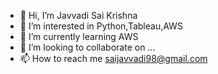- 👋 Hi, I’m Javvadi Sai Krishna
- 👀 I’m interested in Python,Tableau,AWS
- 🌱 I’m currently learning AWS
- 💞️ I’m looking to collaborate on ...
- 📫 How to reach me saijavvadi98@gmail.com

<!---
sakicena/sakicena is a ✨ special ✨ repository because its `README.md` (this file) appears on your GitHub profile.
You can click the Preview link to take a look at your changes.
--->
